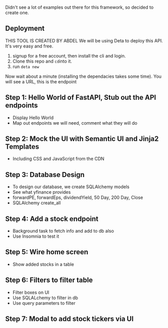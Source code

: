 Didn't see a lot of examples out there for this framework, so decided to create one.

## Deployment
THIS TOOL IS CREATED BY ABDEL
We will be using Deta to deploy this API. It's very easy and free.

1. signup for a free account, then install the cli and login.
2. Clone this repo and `cd`into it.
3. run `deta new`

Now wait about a minute (installing the dependacies takes some time). You will see a URL, this is the endpoint

## Step 1: Hello World of FastAPI, Stub out the API endpoints

* Display Hello World
* Map out endpoints we will need, comment what they will do

## Step 2: Mock the UI with Semantic UI and Jinja2 Templates

* Including CSS and JavaScript from the CDN

## Step 3: Database Design

* To design our database, we create SQLAlchemy models
* See what yfinance provides 
* forwardPE, forwardEps, dividendYield, 50 Day, 200 Day, Close
* SQLAlchemy create_all

## Step 4: Add a stock endpoint

* Background task to fetch info and add to db also
* Use Insomnia to test it

## Step 5: Wire home screen

* Show added stocks in a table

## Step 6: Filters to filter table

* Filter boxes on UI
* Use SQLALchemy to filter in db
* Use query parameters to filter
 
## Step 7: Modal to add stock tickers via UI
